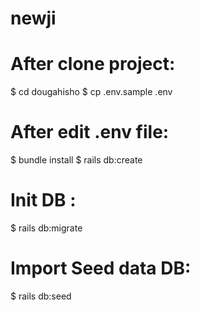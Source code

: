 # newji

# After clone project:

$ cd dougahisho
$ cp .env.sample .env

# After edit .env file:

$ bundle install
$ rails db:create

# Init DB :

$ rails db:migrate

# Import Seed data DB:

$ rails db:seed